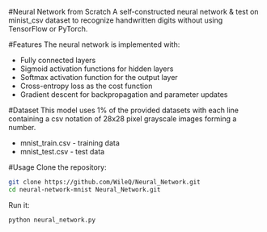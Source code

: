 #Neural Network from Scratch
A self-constructed neural network & test on minist_csv dataset to recognize handwritten digits without using TensorFlow or PyTorch.

#Features
The neural network is implemented with:
- Fully connected layers
- Sigmoid activation functions for hidden layers
- Softmax activation function for the output layer
- Cross-entropy loss as the cost function
- Gradient descent for backpropagation and parameter updates

#Dataset
This model uses 1% of the provided datasets with each line containing a csv notation of 28x28 pixel grayscale images forming a number.
- mnist_train.csv - training data
- mnist_test.csv - test data

#Usage
Clone the repository:
```bash
git clone https://github.com/WileQ/Neural_Network.git
cd neural-network-mnist Neural_Network.git
```
Run it:
```bash
python neural_network.py
```